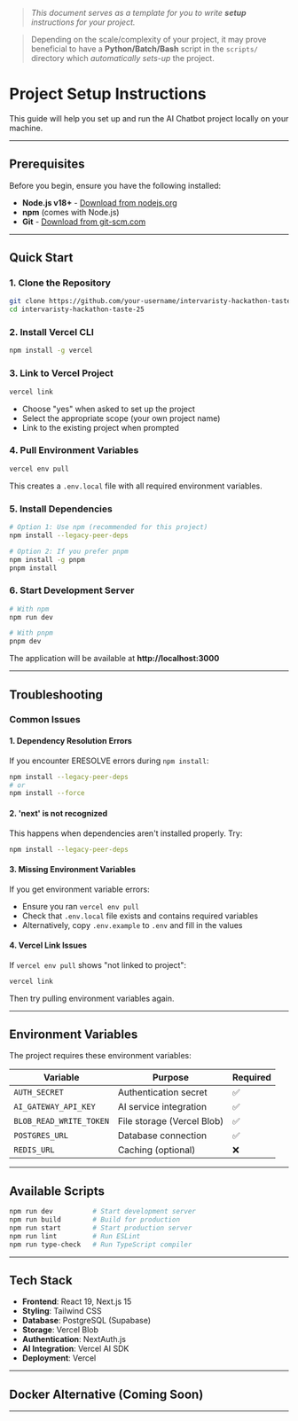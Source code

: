 > *This document serves as a template for you to write **setup** instructions for your project.* 

> Depending on the scale/complexity of your project, it may prove beneficial to have a **Python/Batch/Bash** script in the `scripts/` directory which *automatically sets-up* the project.

# Project Setup Instructions

This guide will help you set up and run the AI Chatbot project locally on your machine.

---

## Prerequisites

Before you begin, ensure you have the following installed:

- **Node.js v18+** - [Download from nodejs.org](https://nodejs.org/)
- **npm** (comes with Node.js)
- **Git** - [Download from git-scm.com](https://git-scm.com/)

---

## Quick Start

### 1. Clone the Repository
```bash
git clone https://github.com/your-username/intervaristy-hackathon-taste-25.git
cd intervaristy-hackathon-taste-25
```

### 2. Install Vercel CLI
```bash
npm install -g vercel
```

### 3. Link to Vercel Project
```bash
vercel link
```
- Choose "yes" when asked to set up the project
- Select the appropriate scope (your own project name)
- Link to the existing project when prompted

### 4. Pull Environment Variables
```bash
vercel env pull
```
This creates a `.env.local` file with all required environment variables.

### 5. Install Dependencies
```bash
# Option 1: Use npm (recommended for this project)
npm install --legacy-peer-deps

# Option 2: If you prefer pnpm
npm install -g pnpm
pnpm install
```

### 6. Start Development Server
```bash
# With npm
npm run dev

# With pnpm
pnpm dev
```

The application will be available at **http://localhost:3000**

---

## Troubleshooting

### Common Issues

#### 1. Dependency Resolution Errors
If you encounter ERESOLVE errors during `npm install`:
```bash
npm install --legacy-peer-deps
# or
npm install --force
```

#### 2. 'next' is not recognized
This happens when dependencies aren't installed properly. Try:
```bash
npm install --legacy-peer-deps
```

#### 3. Missing Environment Variables
If you get environment variable errors:
- Ensure you ran `vercel env pull`
- Check that `.env.local` file exists and contains required variables
- Alternatively, copy `.env.example` to `.env` and fill in the values

#### 4. Vercel Link Issues
If `vercel env pull` shows "not linked to project":
```bash
vercel link
```
Then try pulling environment variables again.

---

## Environment Variables

The project requires these environment variables:

| Variable | Purpose | Required |
|----------|---------|----------|
| `AUTH_SECRET` | Authentication secret | ✅ |
| `AI_GATEWAY_API_KEY` | AI service integration | ✅ |
| `BLOB_READ_WRITE_TOKEN` | File storage (Vercel Blob) | ✅ |
| `POSTGRES_URL` | Database connection | ✅ |
| `REDIS_URL` | Caching (optional) | ❌ |

---

## Available Scripts

```bash
npm run dev          # Start development server
npm run build        # Build for production
npm run start        # Start production server
npm run lint         # Run ESLint
npm run type-check   # Run TypeScript compiler
```

---

## Tech Stack

- **Frontend**: React 19, Next.js 15
- **Styling**: Tailwind CSS
- **Database**: PostgreSQL (Supabase)
- **Storage**: Vercel Blob
- **Authentication**: NextAuth.js
- **AI Integration**: Vercel AI SDK
- **Deployment**: Vercel

---

## Docker Alternative (Coming Soon)


---





